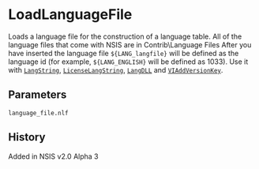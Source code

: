 # LoadLanguageFile

Loads a language file for the construction of a language table. All of the language files that come with NSIS are in Contrib\Language Files
After you have inserted the language file `${LANG_langfile}` will be defined as the language id (for example, `${LANG_ENGLISH}` will be defined as 1033). Use it with [`LangString`][1], [`LicenseLangString`][2], [`LangDLL`][3] and [`VIAddVersionKey`][4].

## Parameters

    language_file.nlf

## History

Added in NSIS v2.0 Alpha 3

[1]: LangString.md
[2]: LicenseLangString.md
[3]: LangDLL.md
[4]: VIAddVersionKey.md